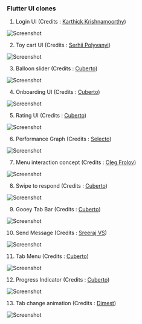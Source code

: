 ### Flutter UI clones

1. Login UI
(Credits : [Karthick Krishnamoorthy](https://dribbble.com/shots/6969883--001-Sign-up-form-DailyUI-challenge))

![Screenshot](login_ui.png)


2. Toy cart UI
(Credits : [Serhii Polyvanyi](https://dribbble.com/shots/6975747-Mobile-App-for-Toy-Store-Inner-screens))

![Screenshot](toy_cart_ui.png)


3. Balloon slider
(Credits : [Cuberto](https://dribbble.com/shots/6549207-Balloon-Slider-Control))

![Screenshot](balloon_slider.gif)


4. Onboarding UI
(Credits : [Cuberto](https://dribbble.com/shots/6654320-Animated-Onboarding-Screens))

![Screenshot](onboarding_ui.gif)


5. Rating UI
(Credits : [Cuberto](https://dribbble.com/shots/7060121-Rate-your-ride-animated-SWIFT))

![Screenshot](rating_ui.gif)


6. Performance Graph
(Credits : [Selecto](https://dribbble.com/shots/7112902-Soccer-player-profile))

![Screenshot](performance_graph.gif)


7. Menu interaction concept
(Credits : [Oleg Frolov](https://dribbble.com/shots/7197834-Menu-Interaction-Concept))

![Screenshot](menu_interaction_concept.gif)


8. Swipe to respond
(Credits : [Cuberto](https://dribbble.com/shots/5961284-Gooey-Cell-Open-Source))

![Screenshot](swipe_to_respond.gif)


9. Gooey Tab Bar
(Credits : [Cuberto](https://dribbble.com/shots/6233130-Gooey-Tab-Bar))

![Screenshot](gooey_tab_bar.gif)


10. Send Message
(Credits : [Sreeraj VS](https://dribbble.com/shots/7274417-Message-Sent-Successfully-Micro-interaction))

![Screenshot](send_message.gif)


11. Tab Menu
(Credits : [Cuberto](https://dribbble.com/shots/6482411-Alternative-Facebook-Menu))

![Screenshot](tab_menu.gif)


12. Progress Indicator
(Credits : [Cuberto](https://dribbble.com/shots/6441572-Water-electrolyte-Imbalance-App))

![Screenshot](progress_indicator.gif)


13. Tab change animation
(Credits : [Dimest](https://dribbble.com/shots/4201234-Tab-bar-icons))

![Screenshot](tab_change_anim.gif)